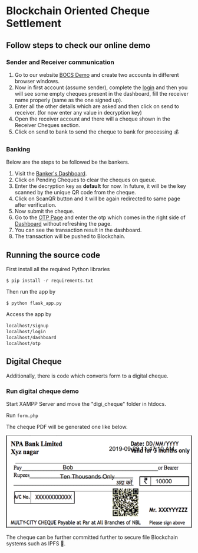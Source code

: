 # Blockchain Oriented Cheque Settlement

## Follow steps to check our online demo

### Sender and Receiver communication

1. Go to our website [BOCS Demo](https://bocsdemo.pythonanywhere.com/signup) and create two accounts in different browser windows.
2. Now in first account (assume sender), complete the [login](https://bocsdemo.pythonanywhere.com/login) and then you will see some empty cheques present in the dashboard, fill the receiver name properly (same as the one signed up).
3. Enter all the other details which are asked and then click on send to receiver. (for now enter any value in decryption key)
4. Open the receiver account and there will a cheque shown in the Receiver Cheques section. 
5. Click on send to bank to send the cheque to bank for processing :moneybag:

### Banking

Below are the steps to be followed be the bankers.

1. Visit the [Banker's Dashboard](https://bocsdemo.pythonanywhere.com/dashboard).
2. Click on Pending Cheques to clear the cheques on queue.
3. Enter the decryption key as **default** for now. In future, it will be the key scanned by the unique QR code from the cheque.
4. Click on ScanQR button and it will be again redirected to same page after verification.
5. Now submit the cheque.
6. Go to the [OTP Page](https://bocsdemo.pythonanywhere.com/otp) and enter the otp which comes in the right side of [Dashboard](https://bocsdemo.pythonanywhere.com/dashboard) without refreshing the page.
7. You can see the transaction result in the dashboard.
8. The transaction will be pushed to Blockchain.

## Running the source code

First install all the required Python libraries

```shell
$ pip install -r requirements.txt
```

Then run the app by

```shell
$ python flask_app.py
```

Access the app by

```
localhost/signup
localhost/login
localhost/dashboard
localhost/otp
```

## Digital Cheque

Additionally, there is code which converts form to a digital cheque.

### Run digital cheque demo

Start XAMPP Server and move the "digi_cheque" folder in htdocs.

Run ```form.php```

The cheque PDF will be generated one like below.

![Demo Cheque](cheque_demo.png)

The cheque can be further committed further to secure file Blockchain systems such as IPFS :money_with_wings:.
